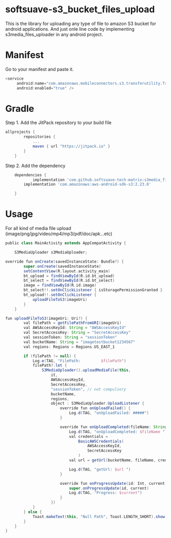 # softsuave-s3_bucket_files_upload
This is the library for uploading any type of file to amazon S3 bucket for android applications.
And just onle line code by implementing s3media_files_uploader in any android project.

# Manifest

Go to your manifest and paste it.
```groovy
<service
     android:name="com.amazonaws.mobileconnectors.s3.transferutility.TransferService"
     android:enabled="true" />
```

# Gradle

Step 1. Add the JitPack repository to your build file
```groovy
allprojects {
        repositories {
            ...
            maven { url "https://jitpack.io" }
        }
    }
```
Step 2. Add the dependency
```groovy
	dependencies {
	        implementation 'com.github.softsuave-tech-matrix:s3media_files_uploader:1.0.0'
		implementation 'com.amazonaws:aws-android-sdk-s3:2.23.0'

	}
```
 # Usage
For all kind of media file upload (image/png/jpg/video/mp4/mp3/pdf/doc/apk...etc)
```groovy
public class MainActivity extends AppCompatActivity {

    S3MediaUploader s3MediaUploader;

override fun onCreate(savedInstanceState: Bundle?) {
        super.onCreate(savedInstanceState)
        setContentView(R.layout.activity_main)
        bt_upload = findViewById(R.id.bt_upload)
        bt_select = findViewById(R.id.bt_select)
        image = findViewById(R.id.image)
        bt_select!!.setOnClickListener { isStoragePermissionGranted }
        bt_upload!!.setOnClickListener {
            uploadFileToS3(imageUri)
        }
    }

fun uploadFileToS3(imageUri: Uri?) {
        val filePath = getFilePathFromURI(imageUri)
        val AWSAccessKeyId: String = "AWSAccessKeyId"
        val SecretAccessKey: String = "SecretAccessKey"
        val sessionToken: String = "sessionToken"
        val bucketName: String = "imagetestbucket1234567"
        val regions: Regions = Regions.US_EAST_1

        if (filePath != null) {
            Log.e(TAG, "FilePath:         $filePath")
            filePath?.let {
                S3MediaUploader().uploadMediaFile(this,
                    it,
                    AWSAccessKeyId,
                    SecretAccessKey,
                    "sessionToken", // not compulsory
                    bucketName,
                    regions,
                    object : S3MediaUploader.UploadListener {
                        override fun onUploadFailed() {
                            Log.d(TAG, "onUploadFailed: #####")
                        }

                        override fun onUploadCompleted(fileName: String?) {
                            Log.d(TAG, "onUploadCompleted: $fileName ")
                            val credentials =
                                BasicAWSCredentials(
                                    AWSAccessKeyId,
                                    SecretAccessKey
                                )
                            val url = getUrl(bucketName, fileName, credentials)

                            Log.d(TAG, "getUrl: $url ")
                        }

                        override fun onProgressUpdate(id: Int, current: Int) {
                            super.onProgressUpdate(id, current)
                            Log.d(TAG, "Progress: $current")
                        }
                    })
            }
        } else {
            Toast.makeText(this, "Null Path", Toast.LENGTH_SHORT).show()
        }
    }
}
```
